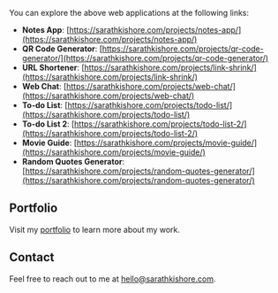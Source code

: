 You can explore the above web applications at the following links:

- **Notes App**: [https://sarathkishore.com/projects/notes-app/](https://sarathkishore.com/projects/notes-app/)
- **QR Code Generator**: [https://sarathkishore.com/projects/qr-code-generator/](https://sarathkishore.com/projects/qr-code-generator/)
- **URL Shortener**: [https://sarathkishore.com/projects/link-shrink/](https://sarathkishore.com/projects/link-shrink/)
- **Web Chat**: [https://sarathkishore.com/projects/web-chat/](https://sarathkishore.com/projects/web-chat/)
- **To-do List**: [https://sarathkishore.com/projects/todo-list/](https://sarathkishore.com/projects/todo-list/)
- **To-do List 2**: [https://sarathkishore.com/projects/todo-list-2/](https://sarathkishore.com/projects/todo-list-2/)
- **Movie Guide**: [https://sarathkishore.com/projects/movie-guide/](https://sarathkishore.com/projects/movie-guide/)
- **Random Quotes Generator**: [https://sarathkishore.com/projects/random-quotes-generator/](https://sarathkishore.com/projects/random-quotes-generator/)

## Portfolio

Visit my [portfolio](https://sarathkishore.com/portfolio/) to learn more about my work.

## Contact

Feel free to reach out to me at [hello@sarathkishore.com](mailto:hello@sarathkishore.com).

